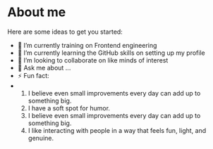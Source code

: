 # About me


<!-- **manuel-1224/manuel-1224** is a ✨ _special_ ✨ repository because its `README.md` (this file) appears on your GitHub profile. -->

Here are some ideas to get you started:

- 🔭 I’m currently training on Frontend engineering
- 🌱 I’m currently learning the GitHub skills on setting up my profile
- 👯 I’m looking to collaborate on like minds of interest
- 💬 Ask me about ...
- ⚡ Fun fact:
- 1. I believe even small improvements every day can add up to something big.
  2. I have a soft spot for humor.
  3. I believe even small improvements every day can add up to something big.
  4. I like interacting with people in a way that feels fun, light, and genuine.

